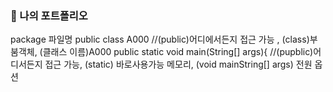 ### 🔰 나의 포트폴리오
package 파일명
public class A000 
 //(public)어디에서든지 접근 가능 , (class)부붐객체, (클래스 이름)A000
 public static void main(String[] args){
 //(pupblic)어디서든지 접근 가능, (static) 바로사용가능 메모리, (void mainString[] args) 전원 옵션


